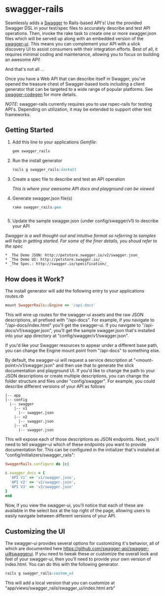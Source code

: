 swagger-rails
=========

Seamlessly adds a [Swagger](http://swagger.io/) to Rails-based API's! Use the provided Swagger DSL in your test/spec files to accurately describe and test API operations. Then, invoke the rake task to create one or more swagger.json files which will be served up along with an embedded version of the [swagger-ui](https://github.com/swagger-api/swagger-ui). This means you can complement your API with a slick discovery UI to assist consumers with their integration efforts. Best of all, it requires minimal coding and maintenance, allowing you to focus on building an awesome API!

And that's not all ...

Once you have a Web API that can describe itself in Swagger, you've opened the treasure chest of Swagger-based tools including a client generator that can be targeted to a wide range of popular platforms. See [swagger-codegen](https://github.com/swagger-api/swagger-codegen) for more details.

_NOTE_: swagger-rails currently requires you to use rspec-rails for testing API's. Depending on utilization, it may be extended to support other test frameworks.

## Getting Started ##

1. Add this line to your applications _Gemfile_:

    ```ruby
    gem swagger_rails
    ```

2. Run the install generator

    ```ruby
    rails g swagger_rails:install
    ```

3. Create a spec file to describe and test an API operation

    _This is where your awesome API docs and playground can be viewed_
    
4. Generate swagger.json file(s)

    ```ruby
    rake swagger_rails:gen
    


4. Update the sample swagger.json (under config/swagger/v1)  to describe your API

  _Swagger is a well thought-out and intuitive format so referring to samples will help in getting started. For some of the finer details, you shoud refer to the spec_

    * _The Demo JSON: http://petstore.swagger.io/v2/swagger.json_
    * _The Demo UI: http://petstore.swagger.io/_
    * _The Spec.: http://swagger.io/specification/_

## How does it Work? ##

The install generator will add the following entry to your applications _routes.rb_

  ```ruby
  mount SwaggerRails::Engine => '/api-docs'
  ```
  
This will wire up routes for the swagger-ui assets and the raw JSON descriptions, all prefixed with "/api-docs". For example, if you navigate to "/api-docs/index.html" you'll get the swagger-ui. If you navigate to "/api-docs/v1/swagger.json", you'll get the sample swagger.json that's installed into your app directory at "config/swagger/v1/swagger.json".

If you'd like your Swagger resources to appear under a different base path, you can change the Engine mount point from "/api-docs" to something else.

By default, the swagger-ui will request a service description at "&lt;mount-point&gt;/v1/swagger.json" and then use that to generate the slick documentation and playground UI. If you'd like to change the path to your JSON descriptions or create multiple descriptions, you can change the folder structure and files under "config/swagger". For example, you could describe different versions of your API as follows

  ```
  |-- app
  |-- config
    |-- swagger
      |-- v1
        |-- swagger.json
      |-- v2
        |-- swagger.json
      |-- v3
        |-- swagger.json
  ```

This will expose each of those descriptions as JSON endpoints. Next, you'll need to tell swagger-ui which of these endpoints you want to provide documentation for. This can be configured in the initializer that's installed at "config/initializers/swagger_rails":

  ```ruby
  SwaggerRails.configure do |c|

  c.swagger_docs = {
    'API V1' => 'v1/swagger.json',
    'API V2' => 'v2/swagger.json',
    'API V3' => 'v3/swagger.json'
  }
  end
  ```

Now, if you view the swagger-ui, you'll notice that each of these are available in the select box at the top right of the page, allowing users to easily navigate between different versions of your API.

## Customizing the UI ##

The swagger-ui provides several options for customizing it's behavior, all of which are documented here https://github.com/swagger-api/swagger-ui#swaggerui. If you need to tweak these or customize the overall look and feel of your swagger-ui, then you'll need to provide your own version of index.html. You can do this with the following generator.

```ruby
rails g swagger_rails:custom_ui
```

This will add a local version that you can customize at "app/views/swagger_rails/swagger_ui/index.html.erb"
